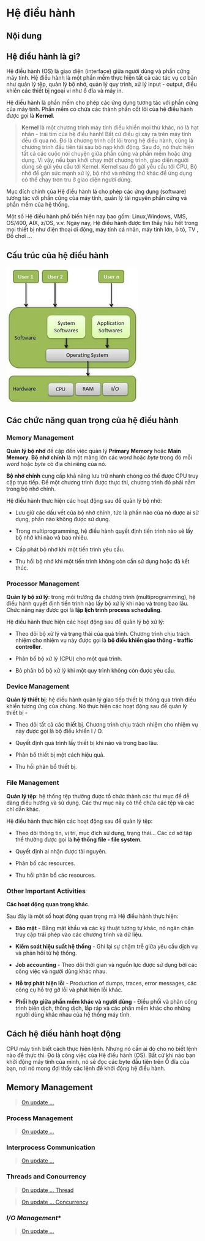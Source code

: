 # **Hệ điều hành**

## **Nội dung**

## **Hệ điều hành là gì?**

Hệ điều hành (OS) là giao diện (interface) giữa người dùng và phần cứng máy tính. Hệ điều hành là một phần mềm thực hiện tất cả các tác vụ cơ bản như quản lý tệp, quản lý bộ nhớ, quản lý quy trình, xử lý input - output, điều khiển các thiết bị ngoại vi như ổ đĩa và máy in.

Hệ điều hành là phần mềm cho phép các ứng dụng tương tác với phần cứng của máy tính. Phần mềm có chứa các thành phần cốt lõi của hệ điều hành được gọi là **Kernel**.

> **Kernel** là một chương trình máy tính điều khiển mọi thứ khác, nó là hạt nhân - trái tim của hệ điều hành! Bất cứ điều gì xảy ra trên máy tính đều đi qua nó. Đó là chương trình cốt lõi trong hệ điều hành, cũng là chương trình đầu tiên tải sau bộ nạp khởi động. Sau đó, nó thực hiện tất cả các cuộc nói chuyện giữa phần cứng và phần mềm hoặc ứng dụng. Vì vậy, nếu bạn khởi chạy một chương trình, giao diện người dùng sẽ gửi yêu cầu tới Kernel. Kernel sau đó gửi yêu cầu tới CPU, Bộ nhớ để gán sức mạnh xử lý, bộ nhớ và những thứ khác để ứng dụng có thể chạy trơn tru ở giao diện người dùng.

Mục đích chính của Hệ điều hành là cho phép các ứng dụng (software) tương tác với phần cứng của máy tính, quản lý tài nguyên phần cứng và phần mềm của hệ thống.

Một số Hệ điều hành phổ biến hiện nay bao gồm: Linux,Windows, VMS, OS/400, AIX, z/OS, v.v. Ngày nay, Hệ điều hành được tìm thấy hầu hết trong mọi thiết bị như điện thoại di động, máy tính cá nhân, máy tính lớn, ô tô, TV , Đồ chơi ...

## **Cấu trúc của hệ điều hành**
![Cấu trúc hdh](img/conceptual_view.jpg)

## **Các chức năng quan trọng của hệ điều hành**

### **Memory Management**

**Quản lý bộ nhớ** đề cập đến việc quản lý **Primary Memory** hoặc **Main Memory**. **Bộ nhớ chính** là một mảng lớn các *word* hoặc *byte* trong đó mỗi *word* hoặc *byte* có địa chỉ riêng của nó.

**Bộ nhớ chính** cung cấp khả năng lưu trữ nhanh chóng có thể được CPU truy cập trực tiếp. Để một chương trình được thực thi, chương trình đó phải nằm trong bộ nhớ chính. 

Hệ điều hành thực hiện các hoạt động sau để quản lý bộ nhớ:

- Lưu giữ các dấu vết của bộ nhớ chính, tức là phần nào của nó được ai sử dụng, phần nào không được sử dụng.

- Trong multiprogramming, hệ điều hành quyết định tiến trình nào sẽ lấy bộ nhớ khi nào và bao nhiêu.

- Cấp phát bộ nhớ khi một tiến trình yêu cầu.

- Thu hồi bộ nhớ khi một tiến trình không còn cần sử dụng hoặc đã kết thúc.


### **Processor Management**

**Quản lý bộ xử lý**: trong môi trường đa chương trình (multiprogramming), hệ điều hành quyết định tiến trình nào lấy bộ xử lý khi nào và trong bao lâu. Chức năng này được gọi là **lập lịch trình process scheduling**. 

Hệ điều hành thực hiện các hoạt động sau để quản lý bộ xử lý:

- Theo dõi bộ xử lý và trạng thái của quá trình. Chương trình chịu trách nhiệm cho nhiệm vụ này được gọi là **bộ điều khiển giao thông - traffic controller**.

- Phân bổ bộ xử lý (CPU) cho một quá trình.

- Bỏ phân bổ bộ xử lý khi một quy trình không còn được yêu cầu.

### **Device Management**

**Quản lý thiết bị**: hệ điều hành quản lý giao tiếp thiết bị thông qua trình điều khiển tương ứng của chúng. Nó thực hiện các hoạt động sau để quản lý thiết bị -

- Theo dõi tất cả các thiết bị. Chương trình chịu trách nhiệm cho nhiệm vụ này được gọi là bộ điều khiển I / O.

- Quyết định quá trình lấy thiết bị khi nào và trong bao lâu.

- Phân bổ thiết bị một cách hiệu quả.

- Thu hồi phân bổ thiết bị.

### **File Management**

**Quản lý tệp**: hệ thống tệp thường được tổ chức thành các thư mục để dễ dàng điều hướng và sử dụng. Các thư mục này có thể chứa các tệp và các chỉ dẫn khác.

Hệ điều hành thực hiện các hoạt động sau để quản lý tệp:

- Theo dõi thông tin, vị trí, mục đích sử dụng, trạng thái... Các cơ sở tập thể thường được gọi là **hệ thống file - file system**.

- Quyết định ai nhận được tài nguyên.

- Phân bổ các resources.

- Thu hồi phân bổ các resources.

### **Other Important Activities**

**Các hoạt động quan trọng khác**.

Sau đây là một số hoạt động quan trọng mà Hệ điều hành thực hiện:

- **Bảo mật** - Bằng mật khẩu và các kỹ thuật tương tự khác, nó ngăn chặn truy cập trái phép vào các chương trình và dữ liệu.

- **Kiểm soát hiệu suất hệ thống** - Ghi lại sự chậm trễ giữa yêu cầu dịch vụ và phản hồi từ hệ thống.

- **Job accounting** - Theo dõi thời gian và nguồn lực được sử dụng bởi các công việc và người dùng khác nhau.

- **Hỗ trợ phát hiện lỗi** - Production of dumps, traces, error messages, các công cụ hỗ trợ gỡ lỗi và phát hiện lỗi khác.

- **Phối hợp giữa phần mềm khác và người dùng** - Điều phối và phân công trình biên dịch, thông dịch, lắp ráp và các phần mềm khác cho những người dùng khác nhau của hệ thống máy tính.

## **Cách hệ điều hành hoạt động**

CPU máy tính biết cách thực hiện lệnh. Nhưng nó cần ai đó cho nó biết lệnh nào để thực thi. Đó là công việc của Hệ điều hành (OS). Bất cứ khi nào bạn khởi động máy tính của mình, nó sẽ đọc các byte đầu tiên trên Ổ đĩa của bạn, nơi nó mong đợi thấy các lệnh để khởi động hệ điều hành.

## **Memory Management**

> [On update ...](https://www.geeksforgeeks.org/memory-management-in-operating-system/)

### **Process Management**

> [On update ...](https://www.guru99.com/process-management-pcb.html)

### **Interprocess Communication**

> [On update ...](https://www.geeksforgeeks.org/inter-process-communication-ipc/)

### **Threads and Concurrency**

> [On update ... Thread](https://www.backblaze.com/blog/whats-the-diff-programs-processes-and-threads/)

> [On update ... Concurrency](https://www.javatpoint.com/concurrency-in-operating-system)

### *I/O Management**

> [On update ...](https://www.tutorialspoint.com/operating_system/os_io_hardware.htm)